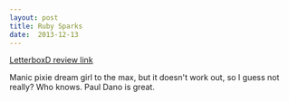 ```yaml
---
layout: post
title: Ruby Sparks 
date:  2013-12-13 
---
```

 
[LetterboxD review link](http://letterboxd.com/samarthbhaskar/film/ruby-sparks/)

 Manic pixie dream girl to the max, but it doesn't work out, so I guess not really? Who knows. Paul Dano is great.
